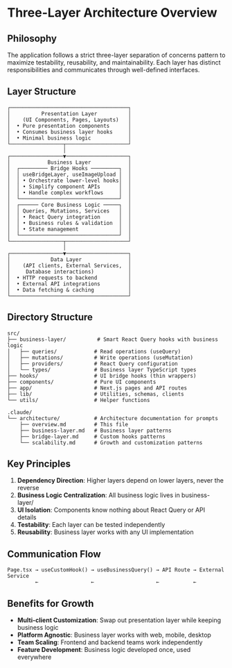 # Three-Layer Architecture Overview

## Philosophy

The application follows a strict three-layer separation of concerns pattern to maximize testability, reusability, and maintainability. Each layer has distinct responsibilities and communicates through well-defined interfaces.

## Layer Structure

```
┌──────────────────────────────────────┐
│          Presentation Layer          │
│    (UI Components, Pages, Layouts)   │
│  • Pure presentation components      │
│  • Consumes business layer hooks     │
│  • Minimal business logic            │
└─────────────────┬────────────────────┘
                  │
┌─────────────────▼────────────────────┐
│            Business Layer            │
│  ┌───────── Bridge Hooks ─────────┐  │
│  │ useBridgeLayer, useImageUpload │  │
│  │ • Orchestrate lower-level hooks│  │
│  │ • Simplify component APIs      │  │
│  │ • Handle complex workflows     │  │
│  └────────────────────────────────┘  │
│  ┌────── Core Business Logic ─────┐  │
│  │ Queries, Mutations, Services   │  │
│  │ • React Query integration      │  │
│  │ • Business rules & validation  │  │
│  │ • State management             │  │
│  └────────────────────────────────┘  │
└─────────────────┬────────────────────┘
                  │
┌─────────────────▼────────────────────┐
│             Data Layer               │
│    (API clients, External Services,  │
│     Database interactions)           │
│  • HTTP requests to backend          │
│  • External API integrations         │
│  • Data fetching & caching           │
└──────────────────────────────────────┘
```

## Directory Structure

```
src/
├── business-layer/          # Smart React Query hooks with business logic
│   ├── queries/            # Read operations (useQuery)
│   ├── mutations/          # Write operations (useMutation)
│   ├── providers/          # React Query configuration
│   └── types/              # Business layer TypeScript types
├── hooks/                  # UI bridge hooks (thin wrappers)
├── components/             # Pure UI components
├── app/                    # Next.js pages and API routes
├── lib/                    # Utilities, schemas, clients
└── utils/                  # Helper functions

.claude/
└── architecture/           # Architecture documentation for prompts
    ├── overview.md         # This file
    ├── business-layer.md   # Business layer patterns
    ├── bridge-layer.md     # Custom hooks patterns
    └── scalability.md      # Growth and customization patterns
```

## Key Principles

1. **Dependency Direction**: Higher layers depend on lower layers, never the reverse
2. **Business Logic Centralization**: All business logic lives in business-layer/
3. **UI Isolation**: Components know nothing about React Query or API details
4. **Testability**: Each layer can be tested independently
5. **Reusability**: Business layer works with any UI implementation

## Communication Flow

```
Page.tsx → useCustomHook() → useBusinessQuery() → API Route → External Service
         ←                 ←                    ←           ←
```

## Benefits for Growth

- **Multi-client Customization**: Swap out presentation layer while keeping business logic
- **Platform Agnostic**: Business layer works with web, mobile, desktop
- **Team Scaling**: Frontend and backend teams work independently
- **Feature Development**: Business logic developed once, used everywhere
